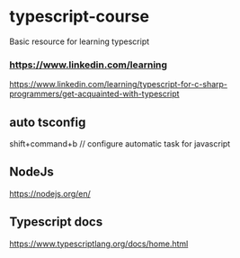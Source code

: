 # typescript-course
Basic resource for learning typescript

### https://www.linkedin.com/learning
https://www.linkedin.com/learning/typescript-for-c-sharp-programmers/get-acquainted-with-typescript

## auto tsconfig
shift+command+b // configure automatic task for javascript

## NodeJs
https://nodejs.org/en/

## Typescript docs
https://www.typescriptlang.org/docs/home.html
